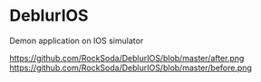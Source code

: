 # DeblurIOS
Demon application on IOS simulator

https://github.com/RockSoda/DeblurIOS/blob/master/after.png
https://github.com/RockSoda/DeblurIOS/blob/master/before.png
